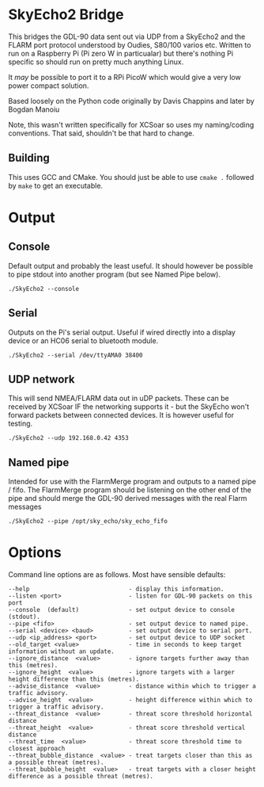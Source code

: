 # SkyEcho2 Bridge

This bridges the GDL-90 data sent out via UDP from a SkyEcho2 and the FLARM port protocol
understood by Oudies, S80/100 varios etc.
Written to run on a Raspberry Pi (Pi zero W in particualar) but there's nothing Pi specific
so should run on pretty much anything Linux.  

It *may* be possible to port it to a RPi PicoW which would give a very low power compact solution.

Based loosely on the Python code originally by Davis Chappins and later by Bogdan Manoiu

Note, this wasn't written specifically for XCSoar so uses my naming/coding conventions. That said, 
shouldn't be that hard to change. 

## Building
This uses GCC and CMake.  You should just be able to use `cmake .` followed by `make` to get an executable.

# Output
## Console
Default output and probably the least useful.  It should however be possible to pipe stdout into another program (but see Named Pipe below).

`./SkyEcho2 --console`

## Serial
Outputs on the Pi's serial output.   Useful if wired directly into a display device or an HC06 serial to bluetooth module.

`./SkyEcho2 --serial /dev/ttyAMA0 38400`


## UDP network
This will send NMEA/FLARM data out in uDP packets.  These can be received by XCSoar IF the networking supports it - but the SkyEcho won't forward packets between connected devices.  It is however useful for testing.

`./SkyEcho2 --udp 192.168.0.42 4353`

## Named pipe
Intended for use with the FlarmMerge program and outputs to a named pipe / fifo.  The FlarmMerge program should be listening on the other end of the pipe and should merge the GDL-90 derived messages with the real Flarm messages

`./SkyEcho2 --pipe /opt/sky_echo/sky_echo_fifo`

# Options

Command line options are as follows.  Most have sensible defaults:

```
--help                            - display this information.
--listen <port>                   - listen for GDL-90 packets on this port
--console  (default)              - set output device to console (stdout).
--pipe <fifo>                     - set output device to named pipe.
--serial <device> <baud>          - set output device to serial port.
--udp <ip_address> <port>         - set output device to UDP socket
--old_target <value>              - time in seconds to keep target information without an update.
--ignore_distance  <value>        - ignore targets further away than this (metres).
--ignore_height  <value>          - ignore targets with a larger height difference than this (metres).
--advise_distance  <value>        - distance within which to trigger a traffic advisory.
--advise_height  <value>          - height difference within which to trigger a traffic advisory.
--threat_distance  <value>        - threat score threshold horizontal distance
--threat_height  <value>          - threat score threshold vertical distance
--threat_time  <value>            - threat score threshold time to closest approach
--threat_bubble_distance  <value> - treat targets closer than this as a possible threat (metres).
--threat_bubble_height  <value>   - treat targets with a closer height difference as a possible threat (metres).
```